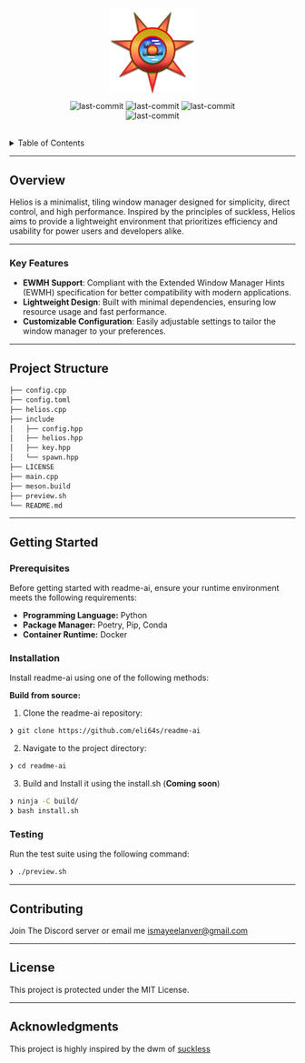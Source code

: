 <p align="center">
    <img src="./doc/icon.png" align="center" width="30%" height="10%">
</p>
<p align="center">
	<img src="https://img.shields.io/badge/-MIT license-white?logo=opensourceinitiative&logoColor=FFA500" alt="last-commit">
	<img src="https://img.shields.io/badge/-Lightweight-white?logo=sunrise&logoColor=FFA500" alt="last-commit">
	<img src="https://img.shields.io/badge/-Linux Supported-white?logo=linux&logoColor=FFA500" alt="last-commit">
    <br>
	<img src="https://img.shields.io/badge/-Made in C++-white?logo=cplusplus&logoColor=FFA500" alt="last-commit">
</p>
<p align="center"><!-- default option, no dependency badges. -->
</p>
<p align="center">
	<!-- default option, no dependency badges. -->
</p>
<br>

<details><summary>Table of Contents</summary>

- [Overview](#overview)
  - [Key Features](#key-features)
- [Project Structure](#project-structure)
- [Getting Started](#getting-started)
  - [Prerequisites](#prerequisites)
  - [Installation](#installation)
  - [Testing](#testing)
- [Contributing](#contributing)
- [License](#license)
- [Acknowledgments](#acknowledgments)

</details>
<hr>

##  Overview

<p>Helios is a minimalist, tiling window manager designed for simplicity, direct control, and high performance. Inspired by the principles of suckless, Helios aims to provide a lightweight environment that prioritizes efficiency and usability for power users and developers alike.</p>

---

### Key Features

- **EWMH Support**: Compliant with the Extended Window Manager Hints (EWMH) specification for better compatibility with modern applications.
- **Lightweight Design**: Built with minimal dependencies, ensuring low resource usage and fast performance.
- **Customizable Configuration**: Easily adjustable settings to tailor the window manager to your preferences.

---

##  Project Structure

```sh
├── config.cpp
├── config.toml
├── helios.cpp
├── include
│   ├── config.hpp
│   ├── helios.hpp
│   ├── key.hpp
│   └── spawn.hpp
├── LICENSE
├── main.cpp
├── meson.build
├── preview.sh
└── README.md
```

---


##  Getting Started

###  Prerequisites

Before getting started with readme-ai, ensure your runtime environment meets the following requirements:

- **Programming Language:** Python
- **Package Manager:** Poetry, Pip, Conda
- **Container Runtime:** Docker


###  Installation

Install readme-ai using one of the following methods:

**Build from source:**

1. Clone the readme-ai repository:
```sh
❯ git clone https://github.com/eli64s/readme-ai
```

2. Navigate to the project directory:
```sh
❯ cd readme-ai
```

3. Build and Install it using the install.sh (**Coming soon**)
```sh
❯ ninja -C build/
❯ bash install.sh
```


###  Testing
Run the test suite using the following command:

```sh
❯ ./preview.sh
```

---

##  Contributing

Join The Discord server or email me <ismayeelanver@gmail.com>

---

##  License

This project is protected under the MIT License.

---

##  Acknowledgments

This project is highly inspired by the dwm of <a href="https://suckless.org">suckless</a>